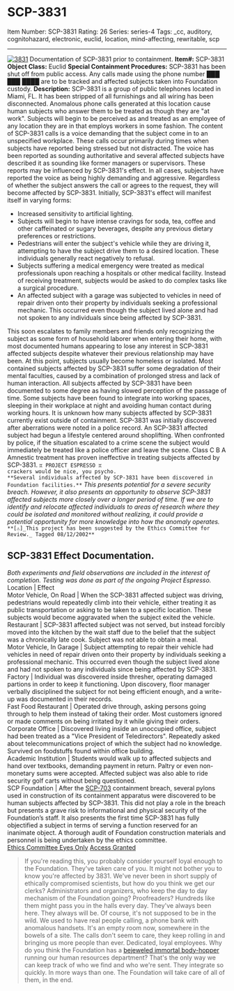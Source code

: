 # SCP-3831
Item Number: SCP-3831
Rating: 26
Series: series-4
Tags: _cc, auditory, cognitohazard, electronic, euclid, location, mind-affecting, rewritable, scp

---

[![3831](https://scp-wiki.wdfiles.com/local--resized-images/scp-3831/3831/medium.jpg)](https://scp-wiki.wdfiles.com/local--files/scp-3831/3831)
Documentation of SCP-3831 prior to containment.
**Item#:** SCP-3831
**Object Class:** Euclid
**Special Containment Procedures:** SCP-3831 has been shut off from public access. Any calls made using the phone number ███ ███ ████ are to be tracked and affected subjects taken into Foundation custody.
**Description:** SCP-3831 is a group of public telephones located in Miami, FL. It has been stripped of all furnishings and all wiring has been disconnected. Anomalous phone calls generated at this location cause human subjects who answer them to be treated as though they are "at work". Subjects will begin to be perceived as and treated as an employee of any location they are in that employs workers in some fashion.
The content of SCP-3831 calls is a voice demanding that the subject come in to an unspecified workplace. These calls occur primarily during times when subjects have reported being stressed but not distracted.
The voice has been reported as sounding authoritative and several affected subjects have described it as sounding like former managers or supervisors. These reports may be influenced by SCP-3831's effect. In all cases, subjects have reported the voice as being highly demanding and aggressive. Regardless of whether the subject answers the call or agrees to the request, they will become affected by SCP-3831.
Initially, SCP-3831's effect will manifest itself in varying forms:
  * Increased sensitivity to artificial lighting.
  * Subjects will begin to have intense cravings for soda, tea, coffee and other caffeinated or sugary beverages, despite any previous dietary preferences or restrictions.
  * Pedestrians will enter the subject's vehicle while they are driving it, attempting to have the subject drive them to a desired location. These individuals generally react negatively to refusal.
  * Subjects suffering a medical emergency were treated as medical professionals upon reaching a hospitals or other medical facility. Instead of receiving treatment, subjects would be asked to do complex tasks like a surgical procedure.
  * An affected subject with a garage was subjected to vehicles in need of repair driven onto their property by individuals seeking a professional mechanic. This occurred even though the subject lived alone and had not spoken to any individuals since being affected by SCP-3831.

This soon escalates to family members and friends only recognizing the subject as some form of household laborer when entering their home, with most documented humans appearing to lose any interest in SCP-3831 affected subjects despite whatever their previous relationship may have been.
At this point, subjects usually become homeless or isolated. Most contained subjects affected by SCP-3831 suffer some degradation of their mental faculties, caused by a combination of prolonged stress and lack of human interaction. All subjects affected by SCP-3831 have been documented to some degree as having slowed perception of the passage of time. Some subjects have been found to integrate into working spaces, sleeping in their workplace at night and avoiding human contact during working hours. It is unknown how many subjects affected by SCP-3831 currently exist outside of containment.
SCP-3831 was initially discovered after aberrations were noted in a police record. An SCP-3831 affected subject had begun a lifestyle centered around shoplifting. When confronted by police, if the situation escalated to a crime scene the subject would immediately be treated like a police officer and leave the scene. Class C B A Amnestic treatment has proven ineffective in treating subjects affected by SCP-3831.
`♊ PROJECT ESPRESSO ♊`  
`crackers would be nice, you psycho.`  
`**Several individuals affected by SCP-3831 have been discovered in Foundation facilities.**`
_This presents potential for a severe security breach. However, it also presents an opportunity to observe SCP-3831 affected subjects more closely over a longer period of time. If we are to identify and relocate affected individuals to areas of research where they could be isolated and monitored without realizing, it could provide a potential opportunity for more knowledge into how the anomaly operates._
`**[⚠]_This project has been suggested by the Ethics Committee for Review._ Tagged 08/12/2002**`
  
  
  
SCP-3831 Effect Documentation.  
---  
_Both experiments and field observations are included in the interest of completion. Testing was done as part of the ongoing Project Espresso._  
Location | Effect  
Motor Vehicle, On Road | When the SCP-3831 affected subject was driving, pedestrians would repeatedly climb into their vehicle, either treating it as public transportation or asking to be taken to a specific location. These subjects would become aggravated when the subject exited the vehicle.  
Restaurant | SCP-3831 affected subject was not served, but instead forcibly moved into the kitchen by the wait staff due to the belief that the subject was a chronically late cook. Subject was not able to obtain a meal.  
Motor Vehicle, In Garage | Subject attempting to repair their vehicle had vehicles in need of repair driven onto their property by individuals seeking a professional mechanic. This occurred even though the subject lived alone and had not spoken to any individuals since being affected by SCP-3831.  
Factory | Individual was discovered inside thresher, operating damaged partions in order to keep it functioning. Upon discovery, floor manager verbally disciplined the subject for not being efficient enough, and a write-up was documented in their records.  
Fast Food Restaurant | Operated drive through, asking persons going through to help them instead of taking their order. Most customers ignored or made comments on being irritated by it while giving their orders.  
Corporate Office | Discovered living inside an unoccupied office, subject had been treated as a "Vice President of Teledirectors". Repeatedly asked about telecommunications project of which the subject had no knowledge. Survived on foodstuffs found within office building.  
Academic Institution | Students would walk up to affected subjects and hand over textbooks, demanding payment in return. Paltry or even non-monetary sums were accepted. Affected subject was also able to ride security golf carts without being questioned.  
SCP Foundation | After the [SCP-703](/scp-703) containment breach, several pylons used in construction of its containment apparatus were discovered to be human subjects affected by SCP-3831. This did not play a role in the breach but presents a grave risk to informational and physical security of the Foundation’s staff. It also presents the first time SCP-3831 has fully objectified a subject in terms of serving a function reserved for an inanimate object. A thorough audit of Foundation construction materials and personnel is being undertaken by the ethics committee.  
[Ethics Committee Eyes Only](javascript:;)
[Access Granted](javascript:;)
> If you're reading this, you probably consider yourself loyal enough to the Foundation. They've taken care of you.
> It might not bother you to know you're affected by 3831.
> We've never been in short supply of ethically compromised scientists, but how do you think we get our clerks? Administrators and organizers, who keep the day to day mechanism of the Foundation going? Proofreaders? Hundreds like them might pass you in the halls every day. They've always been here. They always will be.
> Of course, it's not supposed to be in the wild. We used to have real people calling, a phone bank with anomalous handsets. It's an empty room now, somewhere in the bowels of a site. The calls don't seem to care, they keep rolling in and bringing us more people than ever. Dedicated, loyal employees.
> Why do you think the Foundation has a [bejeweled immortal body-hopper](/scp-963) running our human resources department? That's the only way we can keep track of who we find and who we're sent. They integrate so quickly. In more ways than one.
> The Foundation will take care of all of them, in the end.